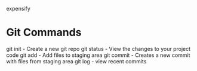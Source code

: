 expensify

# Git Commands
git init - Create a new git repo
git status - View the changes to your project code
git add - Add files to staging area
git commit - Creates a new commit with files from staging area
git log - view recent commits 
